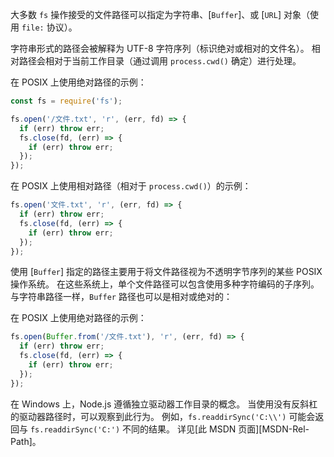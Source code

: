 
大多数 `fs` 操作接受的文件路径可以指定为字符串、[`Buffer`]、或 [`URL`] 对象（使用 `file:` 协议）。

字符串形式的路径会被解释为 UTF-8 字符序列（标识绝对或相对的文件名）。 
相对路径会相对于当前工作目录（通过调用 `process.cwd()` 确定）进行处理。

在 POSIX 上使用绝对路径的示例：

```js
const fs = require('fs');

fs.open('/文件.txt', 'r', (err, fd) => {
  if (err) throw err;
  fs.close(fd, (err) => {
    if (err) throw err;
  });
});
```

在 POSIX 上使用相对路径（相对于 `process.cwd()`）的示例：

```js
fs.open('文件.txt', 'r', (err, fd) => {
  if (err) throw err;
  fs.close(fd, (err) => {
    if (err) throw err;
  });
});
```

使用 [`Buffer`] 指定的路径主要用于将文件路径视为不透明字节序列的某些 POSIX 操作系统。 
在这些系统上，单个文件路径可以包含使用多种字符编码的子序列。 
与字符串路径一样，`Buffer` 路径也可以是相对或绝对的：

在 POSIX 上使用绝对路径的示例：

```js
fs.open(Buffer.from('/文件.txt'), 'r', (err, fd) => {
  if (err) throw err;
  fs.close(fd, (err) => {
    if (err) throw err;
  });
});
```

在 Windows 上，Node.js 遵循独立驱动器工作目录的概念。
当使用没有反斜杠的驱动器路径时，可以观察到此行为。
例如，`fs.readdirSync('C:\\')` 可能会返回与 `fs.readdirSync('C:')` 不同的结果。
详见[此 MSDN 页面][MSDN-Rel-Path]。

